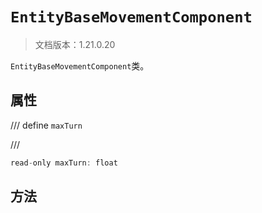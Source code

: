 # `EntityBaseMovementComponent`

> 文档版本：1.21.0.20

`EntityBaseMovementComponent`类。

## 属性

/// define
`maxTurn`


///

```js
read-only maxTurn: float
```


## 方法
